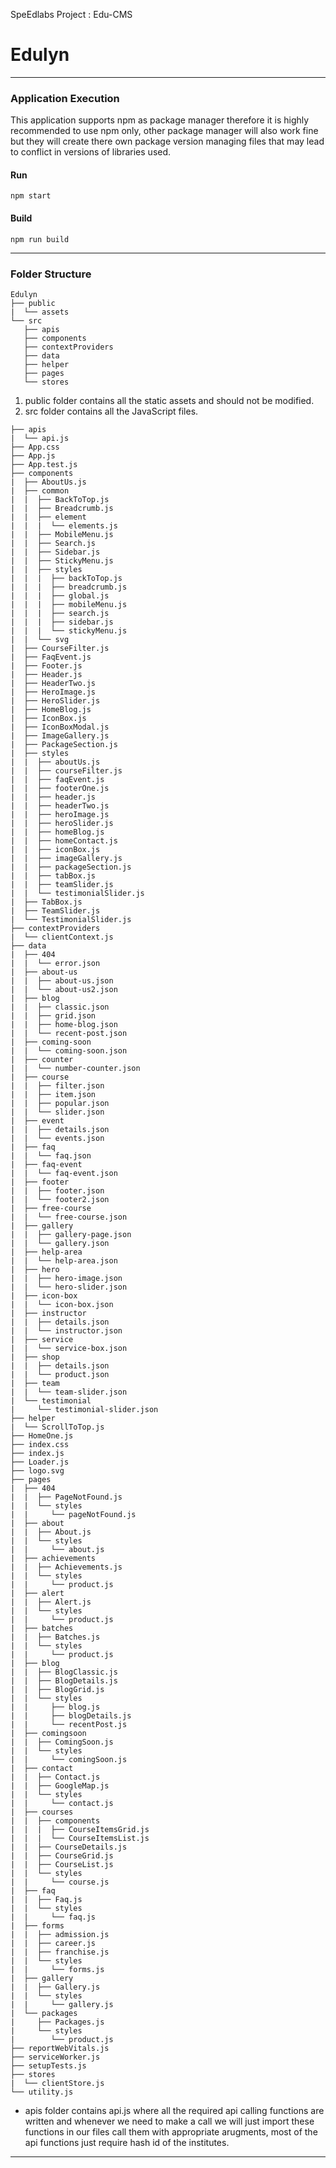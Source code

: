 SpeEdlabs Project : Edu-CMS

# Edulyn
---
### Application Execution
This application supports npm as package manager therefore it is highly recommended to use npm only, other package manager will also work fine but they will create there own package version managing files that may lead to conflict in versions of libraries used.

#### Run
```
npm start
```
#### Build
```
npm run build
```
---
### Folder Structure
```
Edulyn
├── public
|  └── assets
└── src
   ├── apis
   ├── components
   ├── contextProviders
   ├── data
   ├── helper
   ├── pages
   └── stores
```
1.    public folder contains all the static assets and should not be modified.
2.    src folder contains all the JavaScript files.

```
├── apis
|  └── api.js
├── App.css
├── App.js
├── App.test.js
├── components
|  ├── AboutUs.js
|  ├── common
|  |  ├── BackToTop.js
|  |  ├── Breadcrumb.js
|  |  ├── element
|  |  |  └── elements.js
|  |  ├── MobileMenu.js
|  |  ├── Search.js
|  |  ├── Sidebar.js
|  |  ├── StickyMenu.js
|  |  ├── styles
|  |  |  ├── backToTop.js
|  |  |  ├── breadcrumb.js
|  |  |  ├── global.js
|  |  |  ├── mobileMenu.js
|  |  |  ├── search.js
|  |  |  ├── sidebar.js
|  |  |  └── stickyMenu.js
|  |  └── svg
|  ├── CourseFilter.js
|  ├── FaqEvent.js
|  ├── Footer.js
|  ├── Header.js
|  ├── HeaderTwo.js
|  ├── HeroImage.js
|  ├── HeroSlider.js
|  ├── HomeBlog.js
|  ├── IconBox.js
|  ├── IconBoxModal.js
|  ├── ImageGallery.js
|  ├── PackageSection.js
|  ├── styles
|  |  ├── aboutUs.js
|  |  ├── courseFilter.js
|  |  ├── faqEvent.js
|  |  ├── footerOne.js
|  |  ├── header.js
|  |  ├── headerTwo.js
|  |  ├── heroImage.js
|  |  ├── heroSlider.js
|  |  ├── homeBlog.js
|  |  ├── homeContact.js
|  |  ├── iconBox.js
|  |  ├── imageGallery.js
|  |  ├── packageSection.js
|  |  ├── tabBox.js
|  |  ├── teamSlider.js
|  |  └── testimonialSlider.js
|  ├── TabBox.js
|  ├── TeamSlider.js
|  └── TestimonialSlider.js
├── contextProviders
|  └── clientContext.js
├── data
|  ├── 404
|  |  └── error.json
|  ├── about-us
|  |  ├── about-us.json
|  |  └── about-us2.json
|  ├── blog
|  |  ├── classic.json
|  |  ├── grid.json
|  |  ├── home-blog.json
|  |  └── recent-post.json
|  ├── coming-soon
|  |  └── coming-soon.json
|  ├── counter
|  |  └── number-counter.json
|  ├── course
|  |  ├── filter.json
|  |  ├── item.json
|  |  ├── popular.json
|  |  └── slider.json
|  ├── event
|  |  ├── details.json
|  |  └── events.json
|  ├── faq
|  |  └── faq.json
|  ├── faq-event
|  |  └── faq-event.json
|  ├── footer
|  |  ├── footer.json
|  |  └── footer2.json
|  ├── free-course
|  |  └── free-course.json
|  ├── gallery
|  |  ├── gallery-page.json
|  |  └── gallery.json
|  ├── help-area
|  |  └── help-area.json
|  ├── hero
|  |  ├── hero-image.json
|  |  └── hero-slider.json
|  ├── icon-box
|  |  └── icon-box.json
|  ├── instructor
|  |  ├── details.json
|  |  └── instructor.json
|  ├── service
|  |  └── service-box.json
|  ├── shop
|  |  ├── details.json
|  |  └── product.json
|  ├── team
|  |  └── team-slider.json
|  └── testimonial
|     └── testimonial-slider.json
├── helper
|  └── ScrollToTop.js
├── HomeOne.js
├── index.css
├── index.js
├── Loader.js
├── logo.svg
├── pages
|  ├── 404
|  |  ├── PageNotFound.js
|  |  └── styles
|  |     └── pageNotFound.js
|  ├── about
|  |  ├── About.js
|  |  └── styles
|  |     └── about.js
|  ├── achievements
|  |  ├── Achievements.js
|  |  └── styles
|  |     └── product.js
|  ├── alert
|  |  ├── Alert.js
|  |  └── styles
|  |     └── product.js
|  ├── batches
|  |  ├── Batches.js
|  |  └── styles
|  |     └── product.js
|  ├── blog
|  |  ├── BlogClassic.js
|  |  ├── BlogDetails.js
|  |  ├── BlogGrid.js
|  |  └── styles
|  |     ├── blog.js
|  |     ├── blogDetails.js
|  |     └── recentPost.js
|  ├── comingsoon
|  |  ├── ComingSoon.js
|  |  └── styles
|  |     └── comingSoon.js
|  ├── contact
|  |  ├── Contact.js
|  |  ├── GoogleMap.js
|  |  └── styles
|  |     └── contact.js
|  ├── courses
|  |  ├── components
|  |  |  ├── CourseItemsGrid.js
|  |  |  └── CourseItemsList.js
|  |  ├── CourseDetails.js
|  |  ├── CourseGrid.js
|  |  ├── CourseList.js
|  |  └── styles
|  |     └── course.js
|  ├── faq
|  |  ├── Faq.js
|  |  └── styles
|  |     └── faq.js
|  ├── forms
|  |  ├── admission.js
|  |  ├── career.js
|  |  ├── franchise.js
|  |  └── styles
|  |     └── forms.js
|  ├── gallery
|  |  ├── Gallery.js
|  |  └── styles
|  |     └── gallery.js
|  └── packages
|     ├── Packages.js
|     └── styles
|        └── product.js
├── reportWebVitals.js
├── serviceWorker.js
├── setupTests.js
├── stores
|  └── clientStore.js
└── utility.js
```
  - apis folder contains api.js where all the required api calling functions are written and whenever we need to make a call we will just import these functions in our files call them with appropriate arugments, most of the api functions just require hash id of the institutes. 







---
